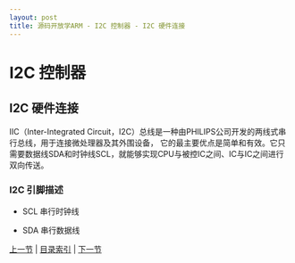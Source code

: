 ```yaml
---
layout: post
title: 源码开放学ARM - I2C 控制器 - I2C 硬件连接
---
```


# I2C 控制器 #

## I2C 硬件连接
	
IIC（Inter-Integrated Circuit，I2C）总线是一种由PHILIPS公司开发的两线式串行总线，用于连接微处理器及其外围设备，
它的最主要优点是简单和有效。它只需要数据线SDA和时钟线SCL，就能够实现CPU与被控IC之间、IC与IC之间进行双向传送。

### I2C 引脚描述

* SCL 串行时钟线

* SDA 串行数据线


[上一节](chp15-6.html)  |  [目录索引](../index.html)  |  [下一节](chp16-2.html)
